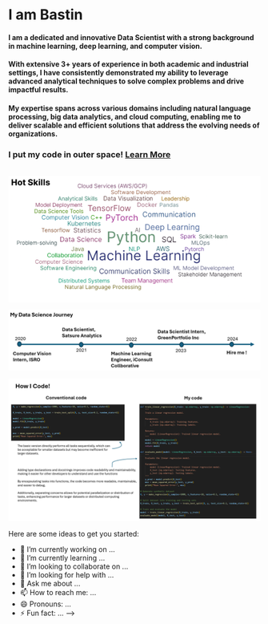 # I am Bastin 

#### I am a dedicated and innovative Data Scientist with a strong background in machine learning, deep learning, and computer vision. 
#### With extensive 3+ years of experience in both academic and industrial settings, I have consistently demonstrated my ability to leverage advanced analytical techniques to solve complex problems and drive impactful results. 
#### My expertise spans across various domains including natural language processing, big data analytics, and cloud computing, enabling me to deliver scalable and efficient solutions that address the evolving needs of organizations.

 ### I put my code in outer space! [Learn More](https://tinyurl.com/2y66uber)
<br>
<img align="center" src="skills.png" alt="skills">

![Alt Text](career.png)

![Alt Text](howicode.png)



Here are some ideas to get you started:

- 🔭 I’m currently working on ...
- 🌱 I’m currently learning ...
- 👯 I’m looking to collaborate on ...
- 🤔 I’m looking for help with ...
- 💬 Ask me about ...
- 📫 How to reach me: ...
- 😄 Pronouns: ...
- ⚡ Fun fact: ...
-->
